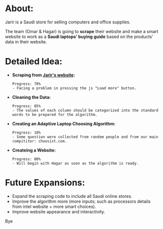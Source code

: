 # About:
Jarir is a Saudi store for selling computers and office supplies.

The team (Omar & Hagar) is going to **scrape** their website and make a smart website to work as a **Saudi laptops' buying guide** based on the products' data in their website.

# Detailed Idea:
- **Scraping from [Jarir's website](https://www.jarir.com/sa-en/computers-&-tablets/laptops.html):**

      Progress: 70%
      - Facing a problem in pressing the js "Load more" button.
- **Cleaning the Data:**

      Progress: 05%
      - The values of each column should be categorized into the standard words to be prepared for the algorithm.
- **Creating an Adaptive Laptop Choosing Algorithm:**

      Progress: 10% 
      - Some question were collected from random people and from our main compititor: choosist.com.
- **Createing a Website:**

      Progress: 00%
      - Will begin with Hagar as soon as the algorithm is ready.

# Future Expansions:
- Expand the scraping code to include all Saudi online stores.
- Improve the algorithm more (more inputs; such as processors details from intel website  + more smart choices).
- Improve website appearance and interactivity.

Bye
